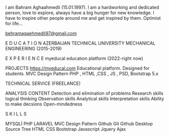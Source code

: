 I am Bahram Aghaahmedli (15.01.1997).
l am a hardworking and dedicated person, love to explore, always have
a big hunger for new knowledge. l have to inspire other people around
me and get inspired by them. Optimist for life...

behramagaehmedli97@gmail.com

E D U C A T I O N
AZERBAIJAN TECHNICAL
UNIVERSITY
MECHANICAL ENGINEERING
(2015-2019)

E X P E R I E N C E
myeducal educatıon platform (2022-right now)

PROJECTS
https://myeducal.com
Educational platform. Designed for students.
MVC Design Pattern PHP , HTML ,CSS , JS , PSD, Bootstrap 5.x


TECHNICAL SERVICE (FREELANCE)

ANALYSIS CONTENT
Detection and elimination of problems
Research skills logical thinking
Observation skills
Analytical skills
Interpretation skills
Ability to make decsions
Open-mindedness

S K I L L S

MYSQLİ
PHP
LARAVEL
MVC Design Pattern
Github
Git
Github Desktop
Source Tree
HTML
CSS
Bootstrap
Javascript
Jquery
Ajax




